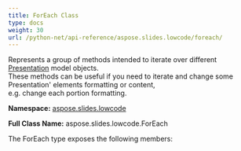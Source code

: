 ```yaml
---
title: ForEach Class
type: docs
weight: 30
url: /python-net/api-reference/aspose.slides.lowcode/foreach/
---
```


Represents a group of methods intended to iterate over different [Presentation](/slides/python-net/api-reference/aspose.slides/presentation/) model objects.<br/>            These methods can be useful if you need to iterate and change some Presentation' elements formatting or content,<br/>             e.g. change each portion formatting.

**Namespace:** [aspose.slides.lowcode](/slides/python-net/api-reference/aspose.slides.lowcode/)

**Full Class Name:** aspose.slides.lowcode.ForEach



The ForEach type exposes the following members:
